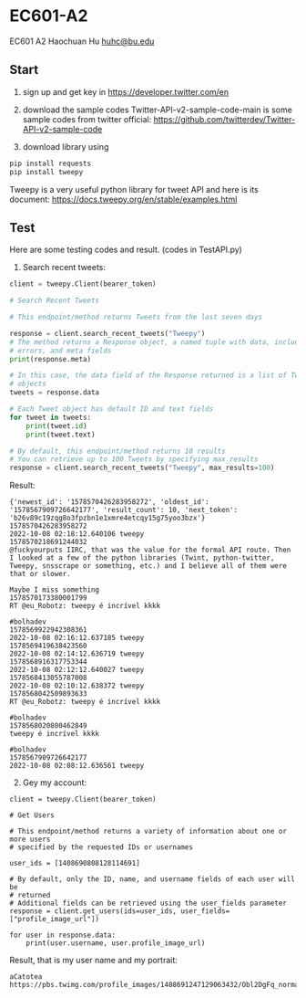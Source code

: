# EC601-A2
EC601 A2 Haochuan Hu
huhc@bu.edu

## Start
1. sign up and get key in https://developer.twitter.com/en

2. download the sample codes
Twitter-API-v2-sample-code-main is some sample codes from twitter official:
https://github.com/twitterdev/Twitter-API-v2-sample-code

3. download library using 
```bash
pip install requests
pip install tweepy
```
Tweepy is a very useful python library for tweet API and here is its document: https://docs.tweepy.org/en/stable/examples.html


## Test
Here are some testing codes and result. (codes in TestAPI.py)

1. Search recent tweets:
```python
client = tweepy.Client(bearer_token)

# Search Recent Tweets

# This endpoint/method returns Tweets from the last seven days

response = client.search_recent_tweets("Tweepy")
# The method returns a Response object, a named tuple with data, includes,
# errors, and meta fields
print(response.meta)

# In this case, the data field of the Response returned is a list of Tweet
# objects
tweets = response.data

# Each Tweet object has default ID and text fields
for tweet in tweets:
    print(tweet.id)
    print(tweet.text)

# By default, this endpoint/method returns 10 results
# You can retrieve up to 100 Tweets by specifying max_results
response = client.search_recent_tweets("Tweepy", max_results=100)
```
Result:
```
{'newest_id': '1578570426283958272', 'oldest_id': '1578567909726642177', 'result_count': 10, 'next_token': 'b26v89c19zqg8o3fpzbn1e1xmre4etcqy15g75yoo3bzx'}
1578570426283958272
2022-10-08 02:18:12.640106 tweepy
1578570218691244032
@fuckyourputs IIRC, that was the value for the formal API route. Then I looked at a few of the python libraries (Twint, python-twitter, Tweepy, snsscrape or something, etc.) and I believe all of them were that or slower. 

Maybe I miss something
1578570173380001799
RT @eu_Robotz: tweepy é incrível kkkk

#bolhadev
1578569922942308361
2022-10-08 02:16:12.637185 tweepy
1578569419638423560
2022-10-08 02:14:12.636719 tweepy
1578568916317753344
2022-10-08 02:12:12.640027 tweepy
1578568413055787008
2022-10-08 02:10:12.638372 tweepy
1578568042509893633
RT @eu_Robotz: tweepy é incrível kkkk

#bolhadev
1578568020800462849
tweepy é incrível kkkk

#bolhadev
1578567909726642177
2022-10-08 02:08:12.636561 tweepy
```

2. Gey my account:
```
client = tweepy.Client(bearer_token)

# Get Users

# This endpoint/method returns a variety of information about one or more users
# specified by the requested IDs or usernames

user_ids = [1408690808128114691]

# By default, only the ID, name, and username fields of each user will be
# returned
# Additional fields can be retrieved using the user_fields parameter
response = client.get_users(ids=user_ids, user_fields=["profile_image_url"])

for user in response.data:
    print(user.username, user.profile_image_url)
```
Result, that is my user name and my portrait:
```
aCatotea https://pbs.twimg.com/profile_images/1408691247129063432/Obl2DgFq_normal.jpg
```
